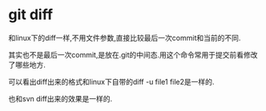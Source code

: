 git diff
==========

和linux下的diff一样,不用文件参数,直接比较最后一次commit和当前的不同.

其实也不是最后一次commit,是放在.git的中间态.用这个命令常用于提交前看修改了哪些地方.

可以看出diff出来的格式和linux下自带的diff -u file1 file2是一样的.

也和svn diff出来的效果是一样的.




